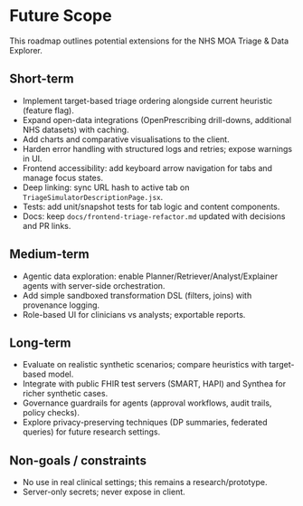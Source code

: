 # Future Scope

This roadmap outlines potential extensions for the NHS MOA Triage & Data Explorer.

## Short-term
- Implement target-based triage ordering alongside current heuristic (feature flag).
- Expand open-data integrations (OpenPrescribing drill-downs, additional NHS datasets) with caching.
- Add charts and comparative visualisations to the client.
- Harden error handling with structured logs and retries; expose warnings in UI.
 - Frontend accessibility: add keyboard arrow navigation for tabs and manage focus states.
 - Deep linking: sync URL hash to active tab on `TriageSimulatorDescriptionPage.jsx`.
 - Tests: add unit/snapshot tests for tab logic and content components.
 - Docs: keep `docs/frontend-triage-refactor.md` updated with decisions and PR links.

## Medium-term
- Agentic data exploration: enable Planner/Retriever/Analyst/Explainer agents with server-side orchestration.
- Add simple sandboxed transformation DSL (filters, joins) with provenance logging.
- Role-based UI for clinicians vs analysts; exportable reports.

## Long-term
- Evaluate on realistic synthetic scenarios; compare heuristics with target-based model.
- Integrate with public FHIR test servers (SMART, HAPI) and Synthea for richer synthetic cases.
- Governance guardrails for agents (approval workflows, audit trails, policy checks).
- Explore privacy-preserving techniques (DP summaries, federated queries) for future research settings.

## Non-goals / constraints
- No use in real clinical settings; this remains a research/prototype.
- Server-only secrets; never expose in client.
